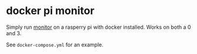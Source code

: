 # docker pi monitor

Simply run [monitor](https://github.com/andrewjfreyer/monitor/) on a rasperry pi with docker installed. Works on both a 0 and 3.

See `docker-compose.yml` for an example.

